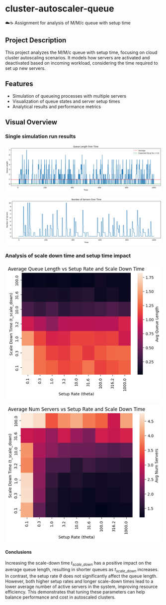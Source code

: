 # cluster-autoscaler-queue
☁️☕ Assignment for analysis of M/M/c queue with setup time

## Project Description

This project analyzes the M/M/c queue with setup time, focusing on cloud cluster autoscaling scenarios. It models how servers are activated and deactivated based on incoming workload, considering the time required to set up new servers.

## Features

- Simulation of queueing processes with multiple servers
- Visualization of queue states and server setup times
- Analytical results and performance metrics

## Visual Overview

### Single simulation run results

![Queue Length](assets/queue_length.png)

![Number of Servers](assets/num_servers.png)

### Analysis of scale down time and setup time impact 

![Queue Length Analysis](assets/queue_length_analysis.png)

![Number of Servers Analysis](assets/num_servers_analysis.png)

#### Conclusions

Increasing the scale-down time $t_{scale\_down}$ has a positive impact on the average queue length, resulting in shorter queues as $t_{scale\_down}$ increases. In contrast, the setup rate $\theta$ does not significantly affect the queue length. However, both higher setup rates and longer scale-down times lead to a lower average number of active servers in the system, improving resource efficiency. This demonstrates that tuning these parameters can help balance performance and cost in autoscaled clusters.
